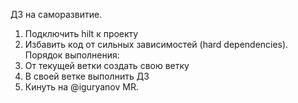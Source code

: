 ДЗ на саморазвитие.
1. Подключить hilt к проекту
2. Избавить код от сильных зависимостей (hard dependencies).
Порядок выполнения: 
1. От текущей ветки создать свою ветку
2. В своей ветке выполнить ДЗ
3. Кинуть на @iguryanov MR.